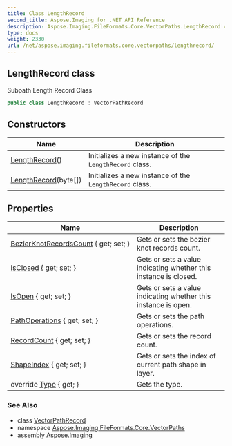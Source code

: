 ```yaml
---
title: Class LengthRecord
second_title: Aspose.Imaging for .NET API Reference
description: Aspose.Imaging.FileFormats.Core.VectorPaths.LengthRecord class. Subpath Length Record Class
type: docs
weight: 2330
url: /net/aspose.imaging.fileformats.core.vectorpaths/lengthrecord/
---
```

## LengthRecord class

Subpath Length Record Class

```csharp
public class LengthRecord : VectorPathRecord
```

## Constructors

| Name | Description |
| --- | --- |
| [LengthRecord](lengthrecord/#constructor)() | Initializes a new instance of the `LengthRecord` class. |
| [LengthRecord](lengthrecord/#constructor_1)(byte[]) | Initializes a new instance of the `LengthRecord` class. |

## Properties

| Name | Description |
| --- | --- |
| [BezierKnotRecordsCount](../../aspose.imaging.fileformats.core.vectorpaths/lengthrecord/bezierknotrecordscount/) { get; set; } | Gets or sets the bezier knot records count. |
| [IsClosed](../../aspose.imaging.fileformats.core.vectorpaths/lengthrecord/isclosed/) { get; set; } | Gets or sets a value indicating whether this instance is closed. |
| [IsOpen](../../aspose.imaging.fileformats.core.vectorpaths/lengthrecord/isopen/) { get; set; } | Gets or sets a value indicating whether this instance is open. |
| [PathOperations](../../aspose.imaging.fileformats.core.vectorpaths/lengthrecord/pathoperations/) { get; set; } | Gets or sets the path operations. |
| [RecordCount](../../aspose.imaging.fileformats.core.vectorpaths/lengthrecord/recordcount/) { get; set; } | Gets or sets the record count. |
| [ShapeIndex](../../aspose.imaging.fileformats.core.vectorpaths/lengthrecord/shapeindex/) { get; set; } | Gets or sets the index of current path shape in layer. |
| override [Type](../../aspose.imaging.fileformats.core.vectorpaths/lengthrecord/type/) { get; } | Gets the type. |

### See Also

* class [VectorPathRecord](../vectorpathrecord/)
* namespace [Aspose.Imaging.FileFormats.Core.VectorPaths](../../aspose.imaging.fileformats.core.vectorpaths/)
* assembly [Aspose.Imaging](../../)


